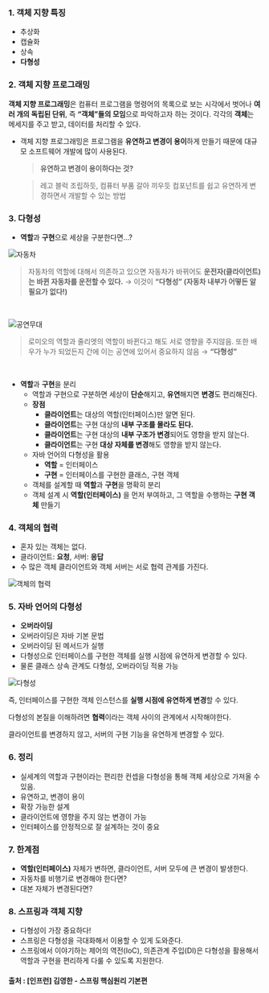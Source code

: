 ### 1. 객체 지향 특징

- 추상화
- 캡슐화
- 상속
- **다형성**

### 2. 객체 지향 프로그래밍

**객체 지향 프로그래밍**은 컴퓨터 프로그램을 명령어의 목록으로 보는 시각에서 벗어나 **여러 개의 독립된 단위**, 즉 **“객체”들의 모임**으로 파악하고자 하는 것이다. 각각의 **객체**는 메세지를 주고 받고, 데이터를 처리할 수 있다.


- 객체 지향 프로그래밍은 프로그램을 **유연하고 변경이 용이**하게 만들기 때문에 대규모 소프트웨어 개발에 많이 사용된다.
    
    > **유연하고 변경이 용이하다는 것?**
    > 
    
    > 레고 블럭 조립하듯, 컴퓨터 부품 갈아 끼우듯 컴포넌트를 쉽고 유연하게 변경하면서 개발할 수 있는 방법
    > 

### 3. 다형성

- **역할**과 **구현**으로 세상을 구분한다면...?

![자동차](https://user-images.githubusercontent.com/87354210/172506307-11196575-8982-4706-b233-9b3128b90784.png)

> 자동차의 역할에 대해서 의존하고 있으면 자동차가 바뀌어도 **운전자(클라이언트)는 바뀐 자동차를 운전할 수 있다.** → 이것이 **“다형성” (자동차 내부가 어떻든 알 필요가 없다!)**

<br>

![공연무대](https://user-images.githubusercontent.com/87354210/172506376-2ea42b9c-98f8-45a9-b027-f60ca72ae038.png)


> 로미오의 역할과 줄리엣의 역할이 바뀐다고 해도 서로 영향을 주지않음. 또한 배우가 누가 되었든지 간에 이는 공연에 있어서 중요하지 않음 → **“다형성”**

<br>

- **역할**과 **구현**을 분리
    - 역할과 구현으로 구분하면 세상이 **단순**해지고, **유연**해지면 **변경**도 편리해진다.
    - **장점**
        - **클라이언트**는 대상의 역할(인터페이스)만 알면 된다.
        - **클라이언트**는 구현 대상의 **내부 구조를 몰라도 된다.**
        - **클라이언트**는 구현 대상의 **내부 구조가 변경**되어도 영향을 받지 않는다.
        - **클라이언트**는 구현 **대상 자체를 변경**해도 영향을 받지 않는다.
    - 자바 언어의 다형성을 활용
        - **역할** = 인터페이스
        - **구현** = 인터페이스를 구현한 클래스, 구현 객체
    - 객체를 설계할 때 **역할**과 **구현**을 명확히 분리
    - 객체 설계 시 **역할(인터페이스)** 을 먼저 부여하고, 그 역할을 수행하는 **구현 객체** 만들기
    

### 4. 객체의 협력

- 혼자 있는 객체는 없다.
- 클라이언트: **요청**, 서버: **응답**
- 수 많은 객체 클라이언트와 객체 서버는 서로 협력 관계를 가진다.


![객체의 협력](https://user-images.githubusercontent.com/87354210/172506433-9bcdee9d-4eaa-4f99-8ad5-0f8acdc5bafe.png)

### 5. 자바 언어의 다형성

- **오버라이딩**
- 오버라이딩은 자바 기본 문법
- 오버라이딩 된 메서드가 실행
- 다형성으로 인터페이스를 구현한 객체를 실행 시점에 유연하게 변경할 수 있다.
- 물론 클래스 상속 관계도 다형성, 오버라이딩 적용 가능

![다형성](https://user-images.githubusercontent.com/87354210/172506535-97dd4acc-dd5c-4454-a6e2-4c64c77d02f6.png)


즉, 인터페이스를 구현한 객체 인스턴스를 **실행 시점에 유연하게 변경**할 수 있다.

다형성의 본질을 이해하려면 **협력**이라는 객체 사이의 관계에서 시작해야한다.

클라이언트를 변경하지 않고, 서버의 구현 기능을 유연하게 변경할 수 있다.

### 6. 정리

- 실세계의 역할과 구현이라는 편리한 컨셉을 다형성을 통해 객체 세상으로 가져올 수 있음.
- 유연하고, 변경이 용이
- 확장 가능한 설계
- 클라이언트에 영향을 주지 않는 변경이 가능
- 인터페이스를 안정적으로 잘 설계하는 것이 중요

### 7. 한계점

- **역할(인터페이스)** 자체가 변하면, 클라이언트, 서버 모두에 큰 변경이 발생한다.
- 자동차를 비행기로 변경해야 한다면?
- 대본 자체가 변경된다면?

### 8. 스프링과 객체 지향

- 다형성이 가장 중요하다!
- 스프링은 다형성을 극대화해서 이용할 수 있게 도와준다.
- 스프링에서 이야기하는 제어의 역전(IoC), 의존관계 주입(DI)은 다형성을 활용해서 역할과 구현을 편리하게 다룰 수 있도록 지원한다.

#### 출처 : [인프런] 김영한 - 스프링 핵심원리 기본편
